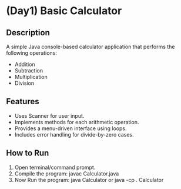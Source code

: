 # (Day1) Basic Calculator

## Description
A simple Java console-based calculator application that performs the following operations:
- Addition
- Subtraction
- Multiplication
- Division

## Features
- Uses Scanner for user input.
- Implements methods for each arithmetic operation.
- Provides a menu-driven interface using loops.
- Includes error handling for divide-by-zero cases.

## How to Run
1. Open terminal/command prompt.
2. Compile the program:
 javac Calculator.java
3. Now Run the program:
 java Calculator  or  java -cp . Calculator

